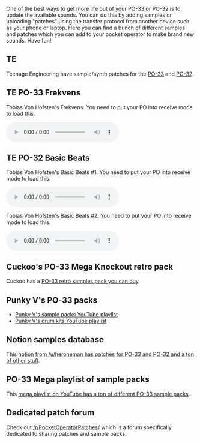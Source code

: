 One of the best ways to get more life out of your PO-33 or PO-32 is to update the available sounds. You can do this by adding samples or uploading "patches" using the transfer protocol from another device such as your phone or laptop. Here you can find a bunch of different samples and patches which you can add to your pocket operator to make brand new sounds. Have fun!

## TE

Teenage Engineering have sample/synth patches for the [PO-33](https://teenage.engineering/downloads/po-33) and [PO-32](https://teenage.engineering/downloads/po-32).

## TE PO-33 Frekvens

Tobias Von Hofsten's Frekvens. You need to put your PO into receive mode to load this.

<audio src="https://teenage.engineering/_img/5e454633fda17e000475bb1c_original.wav" controls></audio>

## TE PO-32 Basic Beats

Tobias Von Hofsten's Basic Beats #1. You need to put your PO into receive mode to load this.

<audio src="https://teenage.engineering/_img/5e7b3be8c8229c0004138e68_original.wav" controls></audio>

Tobias Von Hofsten's Basic Beats #2. You need to put your PO into receive mode to load this.

<audio src="https://teenage.engineering/_img/5e7b3e15c8229c0004138e6f_original.wav" controls></audio>

## Cuckoo's PO-33 Mega Knockout retro pack

Cuckoo has a [PO-33 retro samples pack you can buy](https://gumroad.com/cuckoo?sort=newest#xslvS).

## Punky V's PO-33 packs

 * [Punky V's sample packs YouTube playlist](https://punkyv4n.me/po-33-sample-packs)
 * [Punky V's drum kits YouTube playlist](https://punkyv4n.me/po-33-drum-kits)

## Notion samples database

This [notion from /u/heroheman has patches for PO-33 and PO-32 and a ton of other stuff](https://www.notion.so/PO-Sample-Collection-d273b33807824fc191b076ce657ff9e1).

## PO-33 Mega playlist of sample packs

This [mega playlist on YouTube has a ton of different PO-33 sample packs](https://www.youtube.com/playlist?list=PLy4aX2KgO-KJtastnQmTuhZg-VlocWWHN).

## Dedicated patch forum

Check out [/r/PocketOperatorPatches/](https://www.reddit.com/r/PocketOperatorPatches/) which is a forum specifically dedicated to sharing patches and sample packs.

